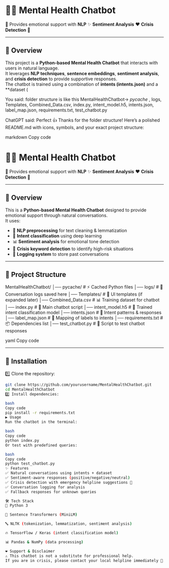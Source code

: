 # 🧠💬 Mental Health Chatbot  
🤖 Provides emotional support with **NLP** ✨ **Sentiment Analysis** ❤️ **Crisis Detection** 🚨  

---

## 📌 Overview  
This project is a **Python-based Mental Health Chatbot** that interacts with users in natural language.  
It leverages **NLP techniques**, **sentence embeddings**, **sentiment analysis**, and **crisis detection** to provide supportive responses.  
The chatbot is trained using a combination of **intents (intents.json)** and a **dataset (






You said:
folder structure is like this MentalHealthChatbot-> _pycache_ , logs, Templates, Combined_Data.csv, index.py, intent_model.h5, intents.json, label_map.json, requirements.txt, test_chatbot.py


ChatGPT said:
Perfect 👍 Thanks for the folder structure!
Here’s a polished README.md with icons, symbols, and your exact project structure:

markdown
Copy code
# 🧠💬 Mental Health Chatbot  
🤖 Provides emotional support with **NLP** ✨ **Sentiment Analysis** ❤️ **Crisis Detection** 🚨  

---

## 📌 Overview  
This is a **Python-based Mental Health Chatbot** designed to provide emotional support through natural conversations.  
It uses:  
- 📝 **NLP preprocessing** for text cleaning & lemmatization  
- 🧾 **Intent classification** using deep learning  
- 📊 **Sentiment analysis** for emotional tone detection  
- 🚨 **Crisis keyword detection** to identify high-risk situations  
- 💾 **Logging system** to store past conversations  

---

## 📂 Project Structure  

MentalHealthChatbot/
│── pycache/ # ⚡ Cached Python files
│── logs/ # 📝 Conversation logs saved here
│── Templates/ # 📑 UI templates (if expanded later)
│── Combined_Data.csv # 📊 Training dataset for chatbot
│── index.py # 🧠 Main chatbot script
│── intent_model.h5 # 🤖 Trained intent classification model
│── intents.json # 📂 Intent patterns & responses
│── label_map.json # 🔖 Mapping of labels to intents
│── requirements.txt # 📦 Dependencies list
│── test_chatbot.py # 🧪 Script to test chatbot responses

yaml
Copy code

---

## 🚀 Installation  

1️⃣ Clone the repository:  
```bash
git clone https://github.com/yourusername/MentalHealthChatbot.git
cd MentalHealthChatbot
2️⃣ Install dependencies:

bash
Copy code
pip install -r requirements.txt
▶️ Usage
Run the chatbot in the terminal:

bash
Copy code
python index.py
Or test with predefined queries:

bash
Copy code
python test_chatbot.py
✨ Features
✅ Natural conversations using intents + dataset
✅ Sentiment-aware responses (positive/negative/neutral)
✅ Crisis detection with emergency helpline suggestions 🚨
✅ Conversation logging for analysis
✅ Fallback responses for unknown queries

🛠️ Tech Stack
🐍 Python 3

🤗 Sentence Transformers (MiniLM)

🔤 NLTK (tokenization, lemmatization, sentiment analysis)

🔥 TensorFlow / Keras (intent classification model)

📊 Pandas & NumPy (data processing)

❤️ Support & Disclaimer
⚠️ This chatbot is not a substitute for professional help.
If you are in crisis, please contact your local helpline immediately 🚨.
